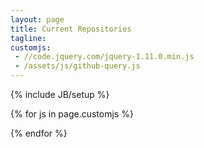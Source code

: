 ```yaml
---
layout: page
title: Current Repositories
tagline:
customjs:
 - //code.jquery.com/jquery-1.11.0.min.js
 - /assets/js/github-query.js
---
```

{% include JB/setup %}
<div id="github"></div>

<!-- Javascript to load and display repos from GitHub -->
{% for js in page.customjs %}
<script type="text/javascript" src="{{ js }}"></script>
{% endfor %}
<script type="text/javascript">
  $(function() {
    $("#github").loadRepositories("Demonicpagan");
  });
</script>
<!-- End GitHub repo code -->

